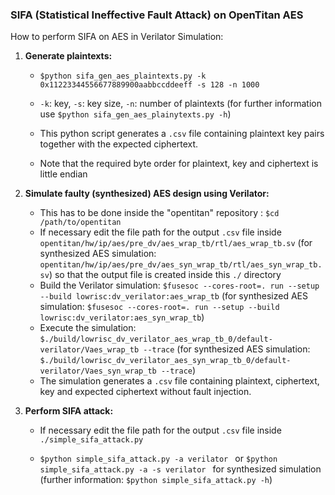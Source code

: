### SIFA (Statistical Ineffective Fault Attack) on OpenTitan AES

How to perform SIFA on AES in Verilator Simulation:

1. **Generate plaintexts:**

   - `$python sifa_gen_aes_plaintexts.py -k 0x11223344556677889900aabbccddeeff -s 128 -n 1000`

   - `-k`: key, `-s`: key size, `-n`: number of plaintexts (for further information use `$python sifa_gen_aes_plainytexts.py -h`)

   - This python script generates a `.csv` file containing plaintext key pairs together with the expected ciphertext.
   - Note that the required byte order for plaintext, key and ciphertext is little endian

2. **Simulate faulty (synthesized) AES design using Verilator:**

   - This has to be done inside the "opentitan" repository : `$cd /path/to/opentitan`
   - If necessary edit the file path for the output `.csv` file inside `opentitan/hw/ip/aes/pre_dv/aes_wrap_tb/rtl/aes_wrap_tb.sv` (for synthesized AES simulation: `opentitan/hw/ip/aes/pre_dv/aes_syn_wrap_tb/rtl/aes_syn_wrap_tb.sv`) so that the output file is created inside this `./` directory
   - Build the Verilator simulation: `$fusesoc --cores-root=. run --setup --build lowrisc:dv_verilator:aes_wrap_tb` (for synthesized AES simulation: `$fusesoc --cores-root=. run --setup --build lowrisc:dv_verilator:aes_syn_wrap_tb`)
   - Execute the simulation: `$./build/lowrisc_dv_verilator_aes_wrap_tb_0/default-verilator/Vaes_wrap_tb --trace` (for synthesized AES simulation: `$./build/lowrisc_dv_verilator_aes_syn_wrap_tb_0/default-verilator/Vaes_syn_wrap_tb --trace`)
   - The simulation generates a `.csv` file containing plaintext, ciphertext, key and expected ciphertext without fault injection.

3. **Perform SIFA attack:**

   - If necessary edit the file path for the output `.csv` file inside `./simple_sifa_attack.py`

   - `$python simple_sifa_attack.py -a verilator ` or `$python simple_sifa_attack.py -a -s verilator ` for synthesized simulation (further information: `$python simple_sifa_attack.py -h`)

     
     